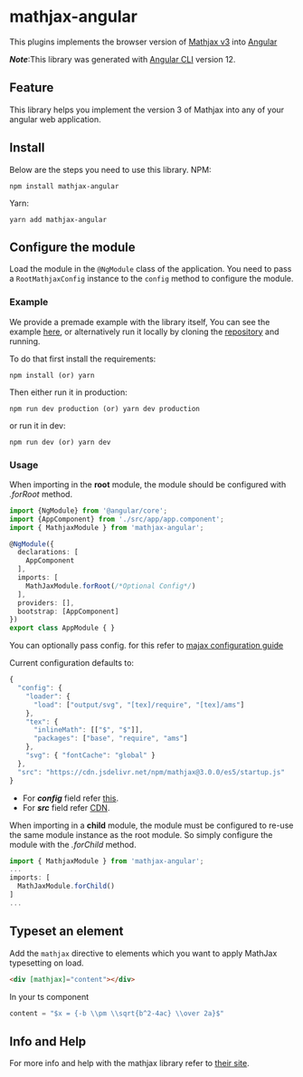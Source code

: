 # mathjax-angular 
This plugins implements the browser version of [Mathjax v3][1] into [Angular][2]

***Note***:This library was generated with [Angular CLI][8] version 12.
## Feature

This library helps you implement the version 3 of Mathjax into any of your angular web application.

## Install
Below are the steps you need to use this library.
NPM:
```
npm install mathjax-angular
```

Yarn:
```
yarn add mathjax-angular
```

## Configure the module

Load the module in the `@NgModule` class of the application. You need
to pass a `RootMathjaxConfig` instance to the `config` method to
configure the module.

### Example

We provide a premade example with the library itself, You can see the example [here][3], or alternatively run it locally by cloning the [repository][4] and running.

To do that first install the requirements:
```
npm install (or) yarn
```
Then either run it in production:
```
npm run dev production (or) yarn dev production
```
or run it in dev:
```
npm run dev (or) yarn dev
```

### Usage
When importing in the **root** module, the module should be configured
with *.forRoot* method.

```typescript
import {NgModule} from '@angular/core';
import {AppComponent} from './src/app/app.component';
import { MathjaxModule } from 'mathjax-angular';

@NgModule({
  declarations: [
    AppComponent
  ],
  imports: [
    MathJaxModule.forRoot(/*Optional Config*/)
  ],
  providers: [],
  bootstrap: [AppComponent]
})
export class AppModule { }
```
You can optionally pass config. for this refer to [majax configuration guide][5]

Current configuration defaults to:
```typescript
{
  "config": {
    "loader": {
      "load": ["output/svg", "[tex]/require", "[tex]/ams"]
    },
    "tex": {
      "inlineMath": [["$", "$"]],
      "packages": ["base", "require", "ams"]
    },
    "svg": { "fontCache": "global" }
  },
  "src": "https://cdn.jsdelivr.net/npm/mathjax@3.0.0/es5/startup.js"
}
```
- For ***config*** field refer [this][6].
- For ***src*** field refer [CDN][7].

When importing in a **child** module, the module must be configured to
re-use the same module instance as the root module. So simply
configure the module with the *.forChild* method.

```typescript
import { MathjaxModule } from 'mathjax-angular';
...
imports: [
  MathJaxModule.forChild()
]
...
```

## Typeset an element

Add the `mathjax` directive to elements which you want to apply
MathJax typesetting on load.

```html
<div [mathjax]="content"></div> 
```
In your ts component 
```typescript
content = "$x = {-b \\pm \\sqrt{b^2-4ac} \\over 2a}$"
```

## Info and Help

For more info and help with the mathjax library refer to [their site][1].

[1]: https://docs.mathjax.org/en/latest/
[2]: https://angular.io/
[3]: https://github.com/sajivkumar/mathjax-angular/tree/main/projects/example
[4]: https://github.com/sajivkumar/mathjax-angular.git
[5]: http://docs.mathjax.org/en/latest/web/configuration.html
[6]: http://docs.mathjax.org/en/latest/web/configuration.html#configuring-and-loading-mathjax
[7]:https://cdnjs.com/libraries/mathjax
[8]:https://github.com/angular/angular-cli
